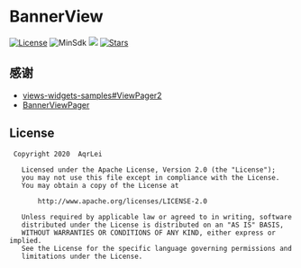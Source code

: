 BannerView
=====
[![License](https://img.shields.io/badge/License-Apache2.0-brightgreen?style=flat)](https://github.com/AqrLei/BannerView/blob/master/LICENSE)
![MinSdk](https://img.shields.io/badge/API-19%2B-brightgreen?style=flat)
[![](https://jitpack.io/v/AqrLei/BannerView.svg)](https://jitpack.io/#AqrLei/BannerView)
[![Stars](https://img.shields.io/github/stars/AqrLei/BannerView)](https://github.com/AqrLei/BannerView/stargazers)




感谢
-----
- [views-widgets-samples#ViewPager2](https://github.com/android/views-widgets-samples/tree/main/ViewPager2)
- [BannerViewPager](https://github.com/zhpanvip/BannerViewPager)

License
-----
````
 Copyright 2020  AqrLei

   Licensed under the Apache License, Version 2.0 (the "License");
   you may not use this file except in compliance with the License.
   You may obtain a copy of the License at
   
       http://www.apache.org/licenses/LICENSE-2.0
       
   Unless required by applicable law or agreed to in writing, software
   distributed under the License is distributed on an "AS IS" BASIS,
   WITHOUT WARRANTIES OR CONDITIONS OF ANY KIND, either express or implied.
   See the License for the specific language governing permissions and
   limitations under the License.
````
